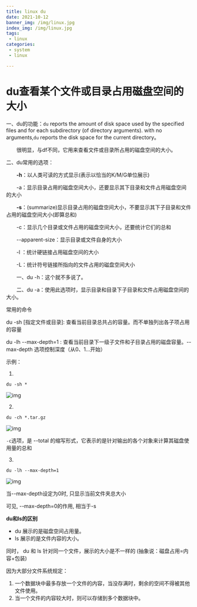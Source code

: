 ```yaml
---
title: linux du
date: 2021-10-12
banner_img: /img/linux.jpg
index_img: /img/linux.jpg
tags: 
 - linux
categories:
 - system
 - linux

---
```


# du查看某个文件或目录占用磁盘空间的大小

一、du的功能：`du` reports the amount of disk space used by the specified files and for each subdirectory (of directory arguments). with no arguments,`du` reports the disk space for the current directory。

　　很明显，与df不同，它用来查看文件或目录所占用的磁盘空间的大小。

 二、du常用的选项：

　　**-h**：以人类可读的方式显示(表示以恰当的K/M/G单位展示)

　　-a：显示目录占用的磁盘空间大小，还要显示其下目录和文件占用磁盘空间的大小

　　**-s**：(summarize)显示目录占用的磁盘空间大小，不要显示其下子目录和文件占用的磁盘空间大小(即算总和)

　　-c：显示几个目录或文件占用的磁盘空间大小，还要统计它们的总和

　　--apparent-size：显示目录或文件自身的大小

　　-l ：统计硬链接占用磁盘空间的大小

　　-L：统计符号链接所指向的文件占用的磁盘空间大小

　　一、du -h：这个就不多说了。

　　二、du -a：使用此选项时，显示目录和目录下子目录和文件占用磁盘空间的大小。

常用的命令

du -sh [指定文件或目录]: 查看当前目录总共占的容量。而不单独列出各子项占用的容量 

du -lh --max-depth=1 : 查看当前目录下一级子文件和子目录占用的磁盘容量。--max-depth 选项控制深度（从0、1...开始）

示例：

1. 

```
du -sh *
```

![img](https://img2018.cnblogs.com/blog/1622171/201908/1622171-20190829183558821-449795788.png)

2.

```
du -ch *.tar.gz
```

![img](https://img2018.cnblogs.com/blog/1622171/201908/1622171-20190829183743847-775217964.png)

`-c`选项，是 --total 的缩写形式，它表示的是针对输出的各个对象来计算其磁盘使用量的总和 

3.

```
du -lh --max-depth=1
```

![img](https://img2018.cnblogs.com/blog/1622171/201908/1622171-20190829184950917-2013486967.png)

当--max-depth设定为0时, 只显示当前文件夹总大小

可见, --max-depth=0的作用, 相当于-s

 

**du和ls的区别**

- du 展示的是磁盘空间占用量。
- ls 展示的是文件内容的大小。

同时， du 和 ls 针对同一个文件，展示的大小是不一样的 (抽象说：磁盘占用=内容+包装)

因为大部分文件系统规定：

1. 一个数据块中最多存放一个文件的内容，当没存满时，剩余的空间不得被其他文件使用。
2. 当一个文件的内容较大时，则可以存储到多个数据块中。

